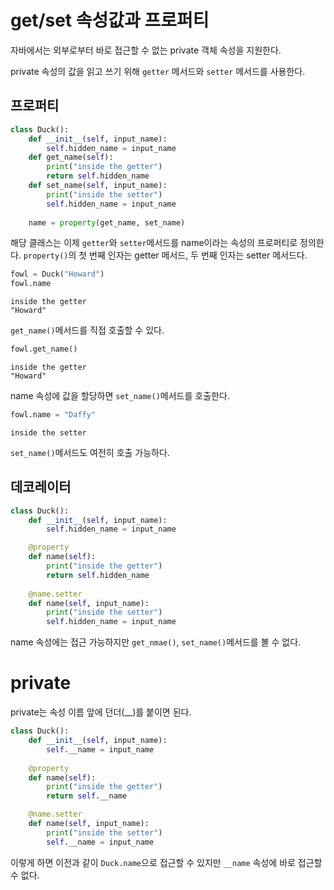 # get/set 속성값과 프로퍼티
자바에서는 외부로부터 바로 접근할 수 없는 private 객체 속성을 지원한다.  

private 속성의 값을 읽고 쓰기 위해 `getter` 메서드와 `setter` 메서드를 사용한다.

## 프로퍼티
```python
class Duck():
    def __init__(self, input_name):
        self.hidden_name = input_name
    def get_name(self):
        print("inside the getter")
        return self.hidden_name
    def set_name(self, input_name):
        print("inside the setter")
        self.hidden_name = input_name
    
    name = property(get_name, set_name)

```
해당 클래스는 이제 `getter`와 `setter`메서드를 name이라는 속성의 프로퍼티로 정의한다. `property()`의 첫 번째 인자는 getter 메서드, 두 번째 인자는 setter 메서드다.


```python
fowl = Duck("Howard")
fowl.name
```
```
inside the getter
"Howard"
```

`get_name()`메서드를 직접 호출할 수 있다.
```python
fowl.get_name()
```
```
inside the getter
"Howard"
```

name 속성에 값을 할당하면 `set_name()`메서드를 호출한다.
```python
fowl.name = "Daffy"
```
```
inside the setter
```

`set_name()`메서드도 여전히 호출 가능하다.

## 데코레이터
```python
class Duck():
    def __init__(self, input_name):
        self.hidden_name = input_name

    @property
    def name(self):
        print("inside the getter")
        return self.hidden_name
    
    @name.setter
    def name(self, input_name):
        print("inside the setter")
        self.hidden_name = input_name
```

name 속성에는 접근 가능하지만 `get_nmae()`, `set_name()`메서드를 볼 수 없다.

# private
private는 속성 이름 앞에 던더(__)를 붙이면 된다.
```python
class Duck():
    def __init__(self, input_name):
        self.__name = input_name
    
    @property
    def name(self):
        print("inside the getter")
        return self.__name

    @name.setter
    def name(self, input_name):
        print("inside the setter")
        self.__name = input_name
```
이렇게 하면 이전과 같이 `Duck.name`으로 접근할 수 있지만 `__name` 속성에 바로 접근할 수 없다. 


